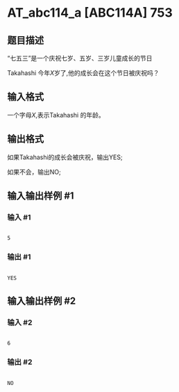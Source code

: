 # AT_abc114_a [ABC114A] 753

## 题目描述

“七五三”是一个庆祝七岁、五岁、三岁儿童成长的节日
Takahashi 今年$X$岁了,他的成长会在这个节日被庆祝吗？

## 输入格式

一个字母$X$,表示Takahashi 的年龄。

## 输出格式

如果Takahashi的成长会被庆祝，输出YES;
如果不会，输出NO;

## 输入输出样例 #1

### 输入 #1

```
5
```

### 输出 #1

```
YES
```

## 输入输出样例 #2

### 输入 #2

```
6
```

### 输出 #2

```
NO
```